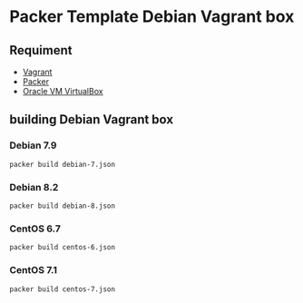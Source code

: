 Packer Template Debian Vagrant box
=========================================

Requiment
---------
- [Vagrant](http://www.vagrantup.com/ "Vagrant")
- [Packer](http://www.packer.io/ "Packer")
- [Oracle VM VirtualBox](https://www.virtualbox.org/ "Oracle VM VirtualBox")

building Debian Vagrant box
----------------------------------

### Debian 7.9

```
packer build debian-7.json
```

### Debian 8.2

```
packer build debian-8.json
```

### CentOS 6.7

```
packer build centos-6.json
```

### CentOS 7.1

```
packer build centos-7.json
```
